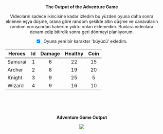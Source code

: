 
<br>
<div align="center">
  
<font>  __**The Output of the Adventure Game**__ </font>
  <p> Videoların sadece ikincisine kadar izledim bu yüzden oyuna daha sonra eklenen eşya düşme,
    orana göre random şekilde altın düşme ve canavaların random vuruşundan haberim yoktu onları eklemedim.
    Bunlara videolara devam edip bitirdik sonra geri dönmeyi planlıyorum.   </p>
  
- [x] Oyuna yeni bir karakter 'büyücü' ekledim.
  
  
| Heroes        | Id           | Damage  | Healthy  | Coin  |
| ------------- |:-------------:| :-----:| :-----:|:-----:
| Samurai| 1 | 6 | 22 | 15 |
| Archer | 2 | 8 | 19 | 20 |
| Knight | 3 | 9 | 25 | 5  |
| Wizard | 4 | 9 | 16 | 10 |
  <br>
  <br>
  <br>
  
  <font>  __**Adventure Game Output**__ </font>
  
  <img src="https://user-images.githubusercontent.com/77582858/217526565-fc850e60-dae0-46d4-8177-85cac9a8d1f1.jpg">
 

  

</div>


